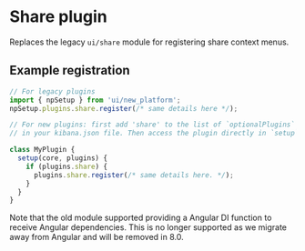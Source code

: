 # Share plugin

Replaces the legacy `ui/share` module for registering share context menus.

## Example registration

```ts
// For legacy plugins
import { npSetup } from 'ui/new_platform';
npSetup.plugins.share.register(/* same details here */);

// For new plugins: first add 'share' to the list of `optionalPlugins` 
// in your kibana.json file. Then access the plugin directly in `setup`:

class MyPlugin {
  setup(core, plugins) {
    if (plugins.share) {
      plugins.share.register(/* same details here. */);
    }
  }
}
```

Note that the old module supported providing a Angular DI function to receive Angular dependencies. This is no longer supported as we migrate away from Angular and will be removed in 8.0.
